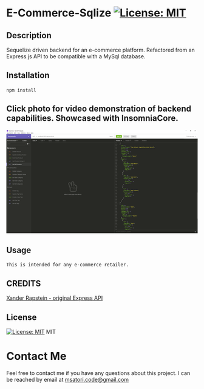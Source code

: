  # E-Commerce-Sqlize [![License: MIT](https://img.shields.io/badge/License-MIT-yellow.svg)](https://opensource.org/licenses/MIT)

 ## Description 
   Sequelize driven backend for an e-commerce platform. Refactored from an Express.js API to be compatible with a      MySql database. 
   
  ## Installation
    npm install
  ## Click photo for video demonstration of backend capabilities. Showcased with InsomniaCore. 
[![Application Demo](/assets/Picture1.png)](https://drive.google.com/file/d/1K1Z35XOSwr0qXvQfkpKi-gi73YgVvqTn/view "App Demo")
  ## Usage 
    This is intended for any e-commerce retailer.

  ## CREDITS
   [Xander Rapstein - original Express API](https://github.com/Xandromus)

  ## License
[![License: MIT](https://img.shields.io/badge/License-MIT-yellow.svg)](https://opensource.org/licenses/MIT)
MIT



  # Contact Me
Feel free to contact me if you have any questions about this project. I can be reached by email at msatori.code@gmail.com



